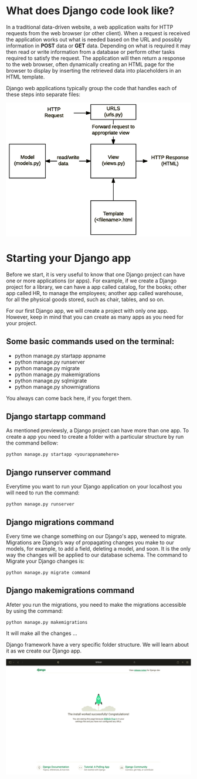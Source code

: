 # What does Django code look like?

In a traditional data-driven website, a web application waits for HTTP requests from the web browser (or other client). When a request is received the application works out what is needed based on the URL and possibly information in **POST** data or **GET** data. Depending on what is required it may then read or write information from a database or perform other tasks required to satisfy the request. The application will then return a response to the web browser, often dynamically creating an HTML page for the browser to display by inserting the retrieved data into placeholders in an HTML template.

Django web applications typically group the code that handles each of these steps into separate files:

<!-- IMAGE
Caption: Django Structure
ID: django_structure
Alt text: 
Author: 
Attribution: 
Placeholder: TRUE  
--> 

![IMAGE](figures/django_structure.png)

<!-- END IMAGE -->

# Starting your Django app

Before we start, it is very useful to know that one Django project can have one or more applications (or apps). For example, if we create a Django project for a library, we can have a app called catalog, for the books; other app called HR, to manage the employees; another app called warehouse, for all the physical goods stored, such as chair, tables, and so on. 

For our first Django app, we will create a project with only one app. However, keep in mind that you can create as many apps as you need for your project. 

## Some basic commands used on the terminal:

- python manage.py startapp appname
- python manage.py runserver
- python manage.py migrate
- python manage.py makemigrations
- python manage.py sqlmigrate
- python manage.py showmigrations

You always can come back here, if you forget them.

## Django **startapp** command

As mentioned previewsly, a Django project can have more than one app. To create a app you need to create a folder with a particular structure by run the command bellow:

```
python manage.py startapp <yourappnamehere>
```

## Django **runserver** command

Everytime you want to run your Django application on your localhost you will need to run the command:

```
python manage.py runserver
```


## Django **migrations** command

Every time we change something on our Django's app, weneed to migrate. Migrations are Django’s way of propagating changes you make to our models, for example, to add a field, deleting a model, and soon. It is the only way the changes will be applied to our database schema. The command to Migrate your Django changes is: 

```
python manage.py migrate command
```

## Django **makemigrations** command

Afeter you run the migrations, you need to make the migrations accessible by using the command:

```
python manage.py makemigrations
```

It will make all the changes ...




Django framework have a very specific folder structure. We will learn about it as we create our Django app. 



<!-- IMAGE
Caption: Screen 1
ID: screen_1
Alt text: 
Author: 
Attribution: 
Placeholder: TRUE  
--> 

![IMAGE](figures/screen1.png)

<!-- END IMAGE -->

